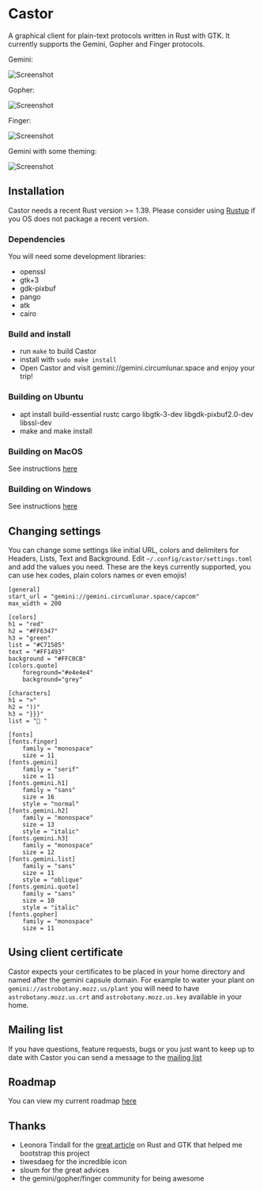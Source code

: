 # Castor

A graphical client for plain-text protocols written in Rust with GTK.
It currently supports the Gemini, Gopher and Finger protocols.

Gemini:

![Screenshot](https://juliensharing.s3.amazonaws.com/castor_gemini.png)


Gopher:

![Screenshot](https://juliensharing.s3.amazonaws.com/castor_gopher.png)


Finger:

![Screenshot](https://juliensharing.s3.amazonaws.com/castor_finger.png)


Gemini with some theming:

![Screenshot](https://juliensharing.s3.amazonaws.com/castor_theme.png)



## Installation

Castor needs a recent Rust version >= 1.39. Please consider using [Rustup](https://rustup.rs)
if you OS does not package a recent version.

### Dependencies

You will need some development libraries:

- openssl
- gtk+3
- gdk-pixbuf
- pango
- atk
- cairo

### Build and install

- run `make` to build Castor
- install with `sudo make install`
- Open Castor and visit gemini://gemini.circumlunar.space and enjoy your trip!


### Building on Ubuntu
- apt install build-essential rustc cargo libgtk-3-dev libgdk-pixbuf2.0-dev libssl-dev
- make and make install


### Building on MacOS
See instructions [here](https://tcp.rip/text/misc/install-castor.txt.html)


### Building on Windows
See instructions [here](https://gist.github.com/sexybiggetje/3a4df41bb7f304aab02ea6006944f283)


## Changing settings

You can change some settings like initial URL, colors and delimiters for Headers, Lists, Text and Background.
Edit `~/.config/castor/settings.toml` and add the values you need.
These are the keys currently supported, you can use hex codes, plain colors names or even emojis!

```
[general]
start_url = "gemini://gemini.circumlunar.space/capcom"
max_width = 200

[colors]
h1 = "red"
h2 = "#FF6347"
h3 = "green"
list = "#C71585"
text = "#FF1493"
background = "#FFC0CB"
[colors.quote]
    foreground="#e4e4e4"
    background="grey"

[characters]
h1 = ">"
h2 = "))"
h3 = "}}}"
list = "🌼 "

[fonts]
[fonts.finger]
    family = "monospace"
    size = 11
[fonts.gemini]
    family = "serif"
    size = 11
[fonts.gemini.h1]
    family = "sans"
    size = 16
    style = "normal"
[fonts.gemini.h2]
    family = "monospace"
    size = 13
    style = "italic"
[fonts.gemini.h3]
    family = "monospace"
    size = 12
[fonts.gemini.list]
    family = "sans"
    size = 11
    style = "oblique"
[fonts.gemini.quote]
    family = "sans"
    size = 10
    style = "italic"
[fonts.gopher]
    family = "monospace"
    size = 11
```


## Using client certificate

Castor expects your certificates to be placed in your home directory and named after the gemini capsule domain.
For example to water your plant on `gemini://astrobotany.mozz.us/plant` you will need to have `astrobotany.mozz.us.crt`
and `astrobotany.mozz.us.key` available in your home.


## Mailing list

If you have questions, feature requests, bugs or you just want to keep up to date with Castor you
can send a message to the [mailing list](https://lists.sr.ht/~julienxx/castor)


## Roadmap

You can view my current roadmap [here](https://todo.sr.ht/~julienxx/Castor)


## Thanks

- Leonora Tindall for the [great article](https://nora.codes/tutorial/speedy-desktop-apps-with-gtk-and-rust/) on Rust and GTK that helped me bootstrap this project
- tiwesdaeg for the incredible icon
- sloum for the great advices
- the gemini/gopher/finger community for being awesome

